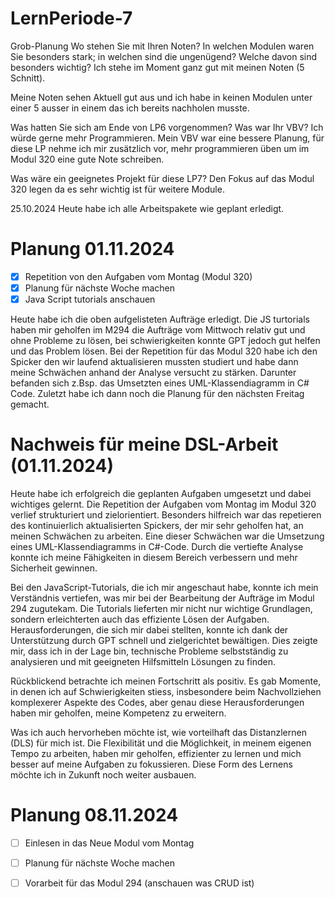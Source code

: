 # LernPeriode-7

Grob-Planung Wo stehen Sie mit Ihren Noten? In welchen Modulen waren Sie besonders stark; in welchen sind die ungenügend? Welche davon sind besonders wichtig? Ich stehe im Moment ganz gut mit meinen Noten (5 Schnitt).

Meine Noten sehen Aktuell gut aus und ich habe in keinen Modulen unter einer 5 ausser in einem das ich bereits nachholen musste.

Was hatten Sie sich am Ende von LP6 vorgenommen? Was war Ihr VBV? Ich würde gerne mehr Programmieren. Mein VBV war eine bessere Planung, für diese LP nehme ich mir zusätzlich vor, mehr programmieren üben um im Modul 320 eine gute Note schreiben.

Was wäre ein geeignetes Projekt für diese LP7? Den Fokus auf das Modul 320 legen da es sehr wichtig ist für weitere Module.

25.10.2024 Heute habe ich alle Arbeitspakete wie geplant erledigt.

# Planung 01.11.2024
- [x] Repetition von den Aufgaben vom Montag (Modul 320)
- [x] Planung für nächste Woche machen
- [x] Java Script tutorials anschauen

Heute habe ich die oben aufgelisteten Aufträge erledigt. Die JS turtorials haben mir geholfen im M294 die Aufträge vom Mittwoch relativ gut und ohne Probleme zu lösen, bei schwierigkeiten konnte GPT jedoch gut helfen und das Problem lösen.
Bei der Repetition für das Modul 320 habe ich den Spicker den wir laufend aktualisieren mussten studiert und habe dann meine Schwächen anhand der Analyse versucht zu stärken. Darunter befanden sich z.Bsp. das Umsetzten eines UML-Klassendiagramm in C# Code.
Zuletzt habe ich dann noch die Planung für den nächsten Freitag gemacht.


# Nachweis für meine DSL-Arbeit (01.11.2024)
Heute habe ich erfolgreich die geplanten Aufgaben umgesetzt und dabei wichtiges gelernt. Die Repetition der Aufgaben vom Montag im Modul 320 verlief strukturiert und zielorientiert. Besonders hilfreich war das repetieren des kontinuierlich aktualisierten Spickers, der mir sehr geholfen hat, an meinen Schwächen zu arbeiten. Eine dieser Schwächen war die Umsetzung eines UML-Klassendiagramms in C#-Code. Durch die vertiefte Analyse konnte ich meine Fähigkeiten in diesem Bereich verbessern und mehr Sicherheit gewinnen.

Bei den JavaScript-Tutorials, die ich mir angeschaut habe, konnte ich mein Verständnis vertiefen, was mir bei der Bearbeitung der Aufträge im Modul 294 zugutekam. Die Tutorials lieferten mir nicht nur wichtige Grundlagen, sondern erleichterten auch das effiziente Lösen der Aufgaben. Herausforderungen, die sich mir dabei stellten, konnte ich dank der Unterstützung durch GPT schnell und zielgerichtet bewältigen. Dies zeigte mir, dass ich in der Lage bin, technische Probleme selbstständig zu analysieren und mit geeigneten Hilfsmitteln Lösungen zu finden.

Rückblickend betrachte ich meinen Fortschritt als positiv. Es gab Momente, in denen ich auf Schwierigkeiten stiess, insbesondere beim Nachvollziehen komplexerer Aspekte des Codes, aber genau diese Herausforderungen haben mir geholfen, meine Kompetenz zu erweitern.

Was ich auch hervorheben möchte ist, wie vorteilhaft das Distanzlernen (DLS) für mich ist. Die Flexibilität und die Möglichkeit, in meinem eigenen Tempo zu arbeiten, haben mir geholfen, effizienter zu lernen und mich besser auf meine Aufgaben zu fokussieren. Diese Form des Lernens möchte ich in Zukunft noch weiter ausbauen.



# Planung 08.11.2024

- [ ] Einlesen in das Neue Modul vom Montag
- [ ] Planung für nächste Woche machen
- [ ] Vorarbeit für das Modul 294 (anschauen was CRUD ist)

